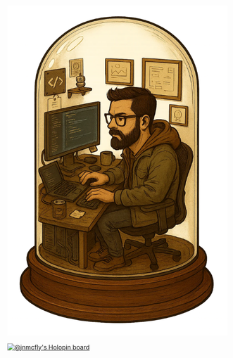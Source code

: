 <img src="https://github.com/jnmcfly/jnmcfly/blob/main/glass.webp" alt="drawing" width="500"/>

[![@jnmcfly's Holopin board](https://holopin.me/jnmcfly)](https://holopin.io/@jnmcfly)
